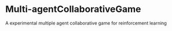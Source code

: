 # Multi-agentCollaborativeGame
A experimental multiple agent collaborative game for reinforcement learning
